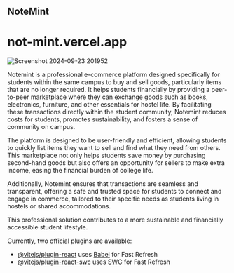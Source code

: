 ## NoteMint
# not-mint.vercel.app

![Screenshot 2024-09-23 201952](https://github.com/user-attachments/assets/9f91ff91-a69b-4322-9ef1-eabce9200453)


Notemint is a professional e-commerce platform designed specifically for students within the same campus to buy and sell goods, particularly items that are no longer required. It helps students financially by providing a peer-to-peer marketplace where they can exchange goods such as books, electronics, furniture, and other essentials for hostel life. By facilitating these transactions directly within the student community, Notemint reduces costs for students, promotes sustainability, and fosters a sense of community on campus.

The platform is designed to be user-friendly and efficient, allowing students to quickly list items they want to sell and find what they need from others. This marketplace not only helps students save money by purchasing second-hand goods but also offers an opportunity for sellers to make extra income, easing the financial burden of college life.

Additionally, Notemint ensures that transactions are seamless and transparent, offering a safe and trusted space for students to connect and engage in commerce, tailored to their specific needs as students living in hostels or shared accommodations.

This professional solution contributes to a more sustainable and financially accessible student lifestyle.

Currently, two official plugins are available:

- [@vitejs/plugin-react](https://github.com/vitejs/vite-plugin-react/blob/main/packages/plugin-react/README.md) uses [Babel](https://babeljs.io/) for Fast Refresh
- [@vitejs/plugin-react-swc](https://github.com/vitejs/vite-plugin-react-swc) uses [SWC](https://swc.rs/) for Fast Refresh
